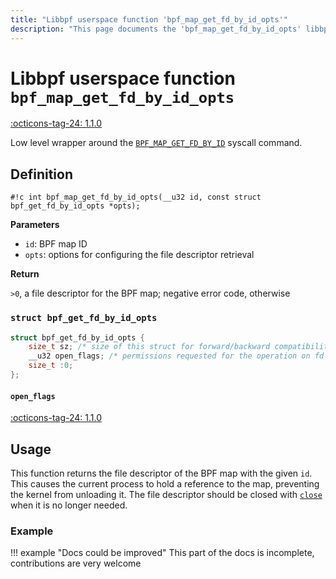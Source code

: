 ```yaml
---
title: "Libbpf userspace function 'bpf_map_get_fd_by_id_opts'"
description: "This page documents the 'bpf_map_get_fd_by_id_opts' libbpf userspace function, including its definition, usage, and examples."
---
```

# Libbpf userspace function `bpf_map_get_fd_by_id_opts`

<!-- [LIBBPF_TAG] -->
[:octicons-tag-24: 1.1.0](https://github.com/libbpf/libbpf/releases/tag/v1.1.0)
<!-- [/LIBBPF_TAG] -->

Low level wrapper around the [`BPF_MAP_GET_FD_BY_ID`](../../../linux/syscall/BPF_MAP_GET_FD_BY_ID.md) syscall command.

## Definition

`#!c int bpf_map_get_fd_by_id_opts(__u32 id, const struct bpf_get_fd_by_id_opts *opts);`

**Parameters**

- `id`: BPF map ID
- `opts`: options for configuring the file descriptor retrieval

**Return**

`>0`, a file descriptor for the BPF map; negative error code, otherwise

### `struct bpf_get_fd_by_id_opts`

```c
struct bpf_get_fd_by_id_opts {
	size_t sz; /* size of this struct for forward/backward compatibility */
	__u32 open_flags; /* permissions requested for the operation on fd */
	size_t :0;
};
```

#### `open_flags`

[:octicons-tag-24: 1.1.0](https://github.com/libbpf/libbpf/commit/a719cae6aaa3bd40b553329a936f8783510f9d71)

## Usage

This function returns the file descriptor of the BPF map with the given `id`. This causes the current process to hold a reference to the map, preventing the kernel from unloading it. The file descriptor should be closed with [`close`](https://man7.org/linux/man-pages/man2/close.2.html) when it is no longer needed.

### Example

!!! example "Docs could be improved"
    This part of the docs is incomplete, contributions are very welcome
